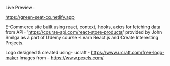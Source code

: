 Live Preview :

https://green-seat-co.netlify.app

E-Commerce site built using react, context, hooks, axios for fetching data from API- 'https://course-api.com/react-store-products' provided by John Smilga as a part of Udemy  course -Learn React.js and Create Interesting Projects.

Logo designed & created using- ucraft - https://www.ucraft.com/free-logo-maker
Images from - https://www.pexels.com/
